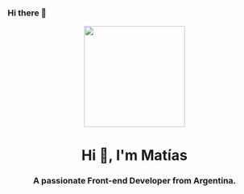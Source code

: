 ### Hi there 👋
<div id="header" align="center">
    <img src="https://media.giphy.com/media/26tn33aiTi1jkl6H6/giphy.gif" width="200">
    <h1 aling="center">Hi 👋, I'm Matías</h1>
    <h3 aling="center">A passionate Front-end Developer from Argentina.</h3>
</div>
